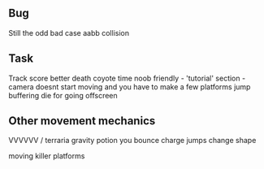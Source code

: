 Bug
----
Still the odd bad case aabb collision


Task
----
Track score
better death
coyote time
noob friendly -
    'tutorial' section - camera doesnt start moving and you have to make a few platforms
jump buffering
die for going offscreen

Other movement mechanics
----
VVVVVV / terraria gravity potion
you bounce
charge jumps
change shape

moving killer platforms
